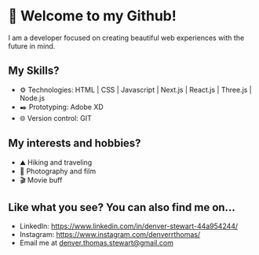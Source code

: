 # 🙌 Welcome to my Github! 
I am a developer focused on creating beautiful web experiences with the future in mind.

## My Skills?
- ⚙️ Technologies: HTML | CSS | Javascript | Next.js | React.js | Three.js | Node.js
- ✒️ Prototyping: Adobe XD
- 🌐 Version control: GIT


## My interests and hobbies?
- ⛰️ Hiking and traveling
- 📸 Photography and film
- 🎬 Movie buff

## Like what you see? You can also find me on...
- LinkedIn: https://www.linkedin.com/in/denver-stewart-44a954244/
- Instagram: https://www.instagram.com/denverrthomas/
- Email me at denver.thomas.stewart@gmail.com
